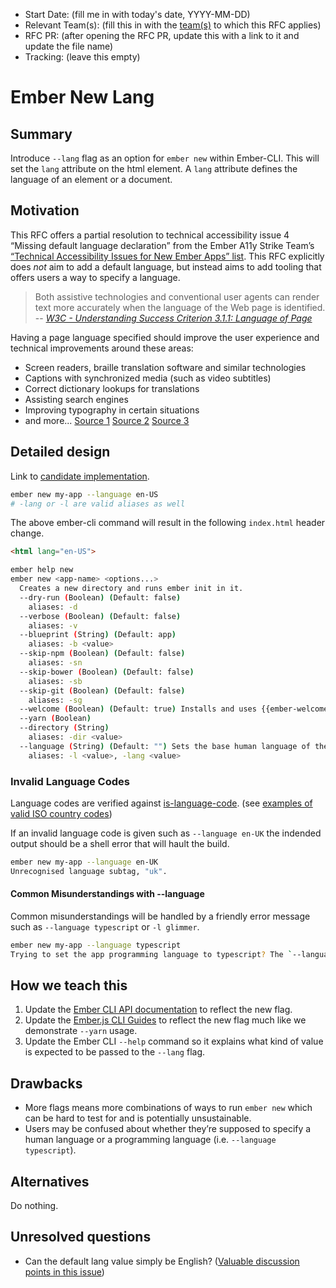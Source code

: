 - Start Date: (fill me in with today's date, YYYY-MM-DD)
- Relevant Team(s): (fill this in with the [team(s)](README.md#relevant-teams) to which this RFC applies)
- RFC PR: (after opening the RFC PR, update this with a link to it and update the file name)
- Tracking: (leave this empty)

# Ember New Lang

## Summary

Introduce `--lang` flag as an option for `ember new` within Ember-CLI. This will set the `lang` attribute on the html element. A `lang` attribute defines the language of an element or a document.

## Motivation

This RFC offers a partial resolution to technical accessibility issue 4 “Missing default language declaration” from the Ember A11y Strike Team’s [“Technical Accessibility Issues for New Ember Apps” list](https://github.com/emberjs/rfcs/issues/595). This RFC explicitly does _not_ aim to add a default language, but instead aims to add tooling that offers users a way to specify a language.

> Both assistive technologies and conventional user agents can render text more accurately when the language of the Web page is identified.
> -- <cite>[W3C - Understanding Success Criterion 3.1.1: Language of Page](https://www.w3.org/WAI/WCAG21/Understanding/language-of-page.html)</cite>

Having a page language specified should improve the user experience and technical improvements around these areas:

* Screen readers, braille translation software and similar technologies
* Captions with synchronized media (such as video subtitles)
* Correct dictionary lookups for translations
* Assisting search engines
* Improving typography in certain situations
* and more... [Source 1](https://www.w3.org/WAI/WCAG21/Techniques/html/H57) [Source 2](https://www.w3.org/WAI/WCAG21/Understanding/language-of-page.html) [Source 3](https://www.w3.org/TR/1999/REC-html401-19991224/struct/dirlang.html#adef-lang)

## Detailed design

Link to [candidate implementation](https://github.com/josephdsumner/ember-cli/compare/master...josephdsumner:ember-new-lang-util).

```bash
ember new my-app --language en-US
# -lang or -l are valid aliases as well
```

The above ember-cli command will result in the following `index.html` header change.

```html
<html lang="en-US">
```

```bash
ember help new
ember new <app-name> <options...>
  Creates a new directory and runs ember init in it.
  --dry-run (Boolean) (Default: false)
    aliases: -d
  --verbose (Boolean) (Default: false)
    aliases: -v
  --blueprint (String) (Default: app)
    aliases: -b <value>
  --skip-npm (Boolean) (Default: false)
    aliases: -sn
  --skip-bower (Boolean) (Default: false)
    aliases: -sb
  --skip-git (Boolean) (Default: false)
    aliases: -sg
  --welcome (Boolean) (Default: true) Installs and uses {{ember-welcome-page}}. Use --no-welcome to skip it.
  --yarn (Boolean)
  --directory (String)
    aliases: -dir <value>
  --language (String) (Default: "") Sets the base human language of the application via index.html
    aliases: -l <value>, -lang <value>
```

### Invalid Language Codes

Language codes are verified against [is-language-code](https://www.npmjs.com/package/is-language-code). (see [examples of valid ISO country codes](https://en.wikipedia.org/wiki/List_of_ISO_3166_country_codes))

If an invalid language code is given such as `--language en-UK` the indended output should be a shell error that will hault the build.

```bash
ember new my-app --language en-UK
Unrecognised language subtag, "uk".
```

#### Common Misunderstandings with --language

Common misunderstandings will be handled by a friendly error message such as `--language typescript` or `-l glimmer`.

```bash
ember new my-app --language typescript
Trying to set the app programming language to typescript? The `--language` flag sets the base human language of the app in index.html
```

## How we teach this

1. Update the [Ember CLI API documentation](https://ember-cli.com/api/) to reflect the new flag.
2. Update the [Ember.js CLI Guides](https://cli.emberjs.com/release/basic-use/cli-commands/) to reflect the new flag much like we demonstrate `--yarn` usage.
3. Update the Ember CLI `--help` command so it explains what kind of value is expected to be passed to the `--lang` flag.

## Drawbacks

* More flags means more combinations of ways to run `ember new` which can be hard to test for and is potentially unsustainable.
* Users may be confused about whether they’re supposed to specify a human language or a programming language (i.e. `--language typescript`).

## Alternatives

Do nothing.

## Unresolved questions

* Can the default lang value simply be English? ([Valuable discussion points in this issue](https://cli.emberjs.com/release/basic-use/cli-commands/))
